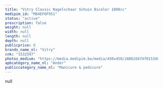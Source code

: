 ```yaml
---
title: "Vitry Classic Nagelschaar Schuin Bicolor 1008cc"
medipim_id: "M84EF6F951"
status: "active"
prescription: false
weight: null
width: null
length: null
depth: null
publicprice: 0
brands_name_nl: "Vitry"
cnk: "1532597"
photos_medium: "https://media.medipim.be/media/450x450/28862d474f0153d048f52683e6d5a7b8a4dce8ca.jpg"
apbcategory_name_nl: "Ander"
publiccategory_name_nl: "Manicure & pedicure"
---
```

null
